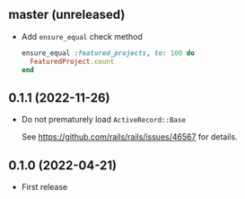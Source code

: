 ## master (unreleased)

- Add `ensure_equal` check method

    ```ruby
    ensure_equal :featured_projects, to: 100 do
      FeaturedProject.count
    end
    ```

## 0.1.1 (2022-11-26)

- Do not prematurely load `ActiveRecord::Base`

    See https://github.com/rails/rails/issues/46567 for details.

## 0.1.0 (2022-04-21)

- First release
